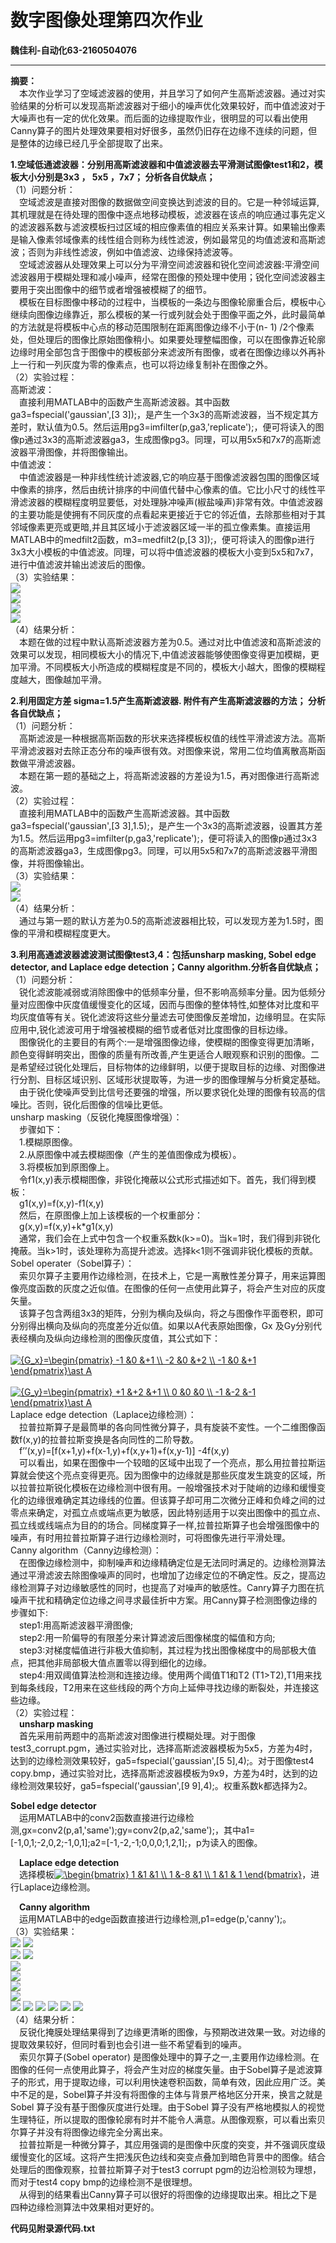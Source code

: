 # 数字图像处理第四次作业 
**魏佳利-自动化63-2160504076** 
***  
**摘要：**  
&emsp;本次作业学习了空域滤波器的使用，并且学习了如何产生高斯滤波器。通过对实验结果的分析可以发现高斯滤波器对于细小的噪声优化效果较好，而中值滤波对于大噪声也有一定的优化效果。而后面的边缘提取作业，很明显的可以看出使用Canny算子的图片处理效果要相对好很多，虽然仍旧存在边缘不连续的问题，但是整体的边缘已经几乎全部提取了出来。  

**1.空域低通滤波器：分别用高斯滤波器和中值滤波器去平滑测试图像test1和2，模板大小分别是3x3 ， 5x5 ，7x7； 分析各自优缺点；**  
 （1）问题分析：        
&emsp;空域滤波是直接对图像的数据做空间变换达到滤波的目的。它是一种邻域运算,其机理就是在待处理的图像中逐点地移动模板，滤波器在该点的响应通过事先定义的滤波器系数与滤波模板扫过区域的相应像素值的相应关系来计算。如果输出像素是输入像素邻域像素的线性组合则称为线性滤波，例如最常见的均值滤波和高斯滤波；否则为非线性滤波，例如中值滤波、边缘保持滤波等。  
&emsp;空域滤波器从处理效果上可以分为平滑空间滤波器和锐化空间滤波器:平滑空间滤波器用于模糊处理和减小噪声，经常在图像的预处理中使用；锐化空间滤波器主要用于突出图像中的细节或者增强被模糊了的细节。  
&emsp;模板在目标图像中移动的过程中，当模板的一条边与图像轮廓重合后，模板中心继续向图像边缘靠近，那么模板的某一行或列就会处于图像平面之外，此时最简单的方法就是将模板中心点的移动范围限制在距离图像边缘不小于(n- 1) /2个像素处，但处理后的图像比原始图像稍小。如果要处理整幅图像，可以在图像靠近轮廓边缘时用全部包含于图像中的模板部分来滤波所有图像，或者在图像边缘以外再补上一行和一列灰度为零的像素点，也可以将边缘复制补在图像之外。  
（2）实验过程：  
高斯滤波：  
&emsp;直接利用MATLAB中的函数产生高斯滤波器。其中函数ga3=fspecial('gaussian',[3 3]);，是产生一个3x3的高斯滤波器，当不规定其方差时，默认值为0.5。然后运用pg3=imfilter(p,ga3,'replicate');，便可将读入的图像p通过3x3的高斯滤波器ga3，生成图像pg3。同理，可以用5x5和7x7的高斯滤波器平滑图像，并将图像输出。  
中值滤波：  
&emsp;中值滤波器是一种非线性统计滤波器,它的响应基于图像滤波器包围的图像区域中像素的排序，然后由统计排序的中间值代替中心像素的值。它比小尺寸的线性平滑滤波器的模糊程度明显要低，对处理脉冲噪声(椒盐噪声)非常有效。中值滤波器的主要功能是使拥有不同灰度的点看起来更接近于它的邻近值，去除那些相对于其邻域像素更亮或更暗,并且其区域小于滤波器区域一半的孤立像素集。直接运用MATLAB中的medfilt2函数，m3=medfilt2(p,[3 3]);，便可将读入的图像p进行3x3大小模板的中值滤波。同理，可以将中值滤波器的模板大小变到5x5和7x7，进行中值滤波并输出滤波后的图像。  
（3）实验结果：  
![](https://raw.githubusercontent.com/BLINKSK/hw4/master/pic1.png)   
![](https://raw.githubusercontent.com/BLINKSK/hw4/master/pic2.png)  
![](https://raw.githubusercontent.com/BLINKSK/hw4/master/pic3.png)   
![](https://raw.githubusercontent.com/BLINKSK/hw4/master/pic4.png)  
（4）结果分析：  
&emsp;本题在做的过程中默认高斯滤波器方差为0.5。通过对比中值滤波和高斯滤波的效果可以发现，相同模板大小的情况下,中值滤波器能够使图像变得更加模糊，更加平滑。不同模板大小所造成的模糊程度是不同的，模板大小越大，图像的模糊程度越大，图像越加平滑。  

**2.利用固定方差 sigma=1.5产生高斯滤波器. 附件有产生高斯滤波器的方法； 分析各自优缺点；**  
（1）问题分析：  
&emsp;高斯滤波是一种根据高斯函数的形状来选择模板权值的线性平滑滤波方法。高斯平滑滤波器对去除正态分布的噪声很有效。对图像来说，常用二位均值离散高斯函数做平滑滤波器。  
&emsp;本题在第一题的基础之上，将高斯滤波器的方差设为1.5，再对图像进行高斯滤波。  
（2）实验过程：  
&emsp;直接利用MATLAB中的函数产生高斯滤波器。其中函数ga3=fspecial('gaussian',[3 3],1.5);，是产生一个3x3的高斯滤波器，设置其方差为1.5。然后运用pg3=imfilter(p,ga3,'replicate');，便可将读入的图像p通过3x3的高斯滤波器ga3，生成图像pg3。同理，可以用5x5和7x7的高斯滤波器平滑图像，并将图像输出。  
（3）实验结果：  
![](https://raw.githubusercontent.com/BLINKSK/hw4/master/pic19.png)  
![](https://raw.githubusercontent.com/BLINKSK/hw4/master/pic20.png)  
（4）结果分析：    
&emsp;通过与第一题的默认方差为0.5的高斯滤波器相比较，可以发现方差为1.5时，图像的平滑和模糊程度更大。  

**3.利用高通滤波器滤波测试图像test3,4：包括unsharp masking, Sobel edge detector, and Laplace edge detection；Canny algorithm.分析各自优缺点；**  
（1）问题分析：  
&emsp;锐化滤波能减弱或消除图像中的低频率分量，但不影响高频率分量。因为低频分量对应图像中灰度值缓慢变化的区域，因而与图像的整体特性,如整体对比度和平均灰度值等有关。锐化滤波将这些分量滤去可使图像反差增加，边缘明显。在实际应用中,锐化滤波可用于增强被模糊的细节或者低对比度图像的目标边缘。  
&emsp;图像锐化的主要目的有两个:一是增强图像边缘，使模糊的图像变得更加清晰，颜色变得鲜明突出，图像的质量有所改善,产生更适合人眼观察和识别的图像。二是希望经过锐化处理后，目标物体的边缘鲜明，以便于提取目标的边缘、对图像进行分割、目标区域识别、区域形状提取等，为进一步的图像理解与分析奠定基础。  
&emsp;由于锐化使噪声受到比信号还要强的增强，所以要求锐化处理的图像有较高的信噪比。否则，锐化后图像的信噪比更低。  
unsharp masking（反锐化掩膜图像增强）：  
&emsp;步骤如下：  
&emsp;1.模糊原图像。  
&emsp;2.从原图像中减去模糊图像（产生的差值图像成为模板）。  
&emsp;3.将模板加到原图像上。  
&emsp;令f1(x,y)表示模糊图像，非锐化掩蔽以公式形式描述如下。首先，我们得到模板：  
&emsp;g1(x,y)=f(x,y)-f1(x,y)  
&emsp;然后，在原图像上加上该模板的一个权重部分：  
&emsp;g(x,y)=f(x,y)+k*g1(x,y)  
&emsp;通常，我们会在上式中包含一个权重系数k(k>=0)。当k=1时，我们得到非锐化掩蔽。当k>1时，该处理称为高提升滤波。选择k<1则不强调非锐化模板的贡献。  
Sobel operater（Sobel算子）：  
&emsp;索贝尔算子主要用作边缘检测，在技术上，它是一离散性差分算子，用来运算图像亮度函数的灰度之近似值。在图像的任何一点使用此算子，将会产生对应的灰度矢量。  
&emsp;该算子包含两组3x3的矩阵，分别为横向及纵向，将之与图像作平面卷积，即可分别得出横向及纵向的亮度差分近似值。如果以A代表原始图像，Gx 及Gy分别代表经横向及纵向边缘检测的图像灰度值，其公式如下：  
&emsp;<a href="https://www.codecogs.com/eqnedit.php?latex={G_x}=\begin{pmatrix}&space;-1&space;&0&space;&&plus;1&space;\\&space;-2&space;&0&space;&&plus;2&space;\\&space;-1&space;&0&space;&&plus;1&space;\end{pmatrix}\ast&space;A" target="_blank"><img src="https://latex.codecogs.com/gif.latex?{G_x}=\begin{pmatrix}&space;-1&space;&0&space;&&plus;1&space;\\&space;-2&space;&0&space;&&plus;2&space;\\&space;-1&space;&0&space;&&plus;1&space;\end{pmatrix}\ast&space;A" title="{G_x}=\begin{pmatrix} -1 &0 &+1 \\ -2 &0 &+2 \\ -1 &0 &+1 \end{pmatrix}\ast A" /></a>  
&emsp;<a href="https://www.codecogs.com/eqnedit.php?latex={G_y}=\begin{pmatrix}&space;&plus;1&space;&&plus;2&space;&&plus;1&space;\\&space;0&space;&0&space;&0&space;\\&space;-1&space;&-2&space;&-1&space;\end{pmatrix}\ast&space;A" target="_blank"><img src="https://latex.codecogs.com/gif.latex?{G_y}=\begin{pmatrix}&space;&plus;1&space;&&plus;2&space;&&plus;1&space;\\&space;0&space;&0&space;&0&space;\\&space;-1&space;&-2&space;&-1&space;\end{pmatrix}\ast&space;A" title="{G_y}=\begin{pmatrix} +1 &+2 &+1 \\ 0 &0 &0 \\ -1 &-2 &-1 \end{pmatrix}\ast A" /></a>  
Laplace edge detection（Laplace边缘检测）：  
&emsp;拉普拉斯算子是最筒単的各向同性微分算子，具有旋装不変性。一个二维图像函数f(x,y)的拉普拉斯变换是各向同性的二阶导数。  
&emsp;f’’(x,y)=[f(x+1,y)+f(x-1,y)+f(x,y+1)+f(x,y-1)] -4f(x,y)  
&emsp;可以看出，如果在图像中一个较暗的区域中出现了一个亮点，那么用拉普拉斯运算就会使这个亮点变得更亮。因为图像中的边缘就是那些灰度发生跳变的区域，所以拉普拉斯锐化模板在边缘检测中很有用。一般增强技术对于陡峭的边缘和缓慢变化的边缘很难确定其边缘线的位置。但该算子却可用二次微分正峰和负峰之间的过零点来确定，对孤立点或端点更为敏感，因此特别适用于以突出图像中的孤立点、孤立线或线端点为目的的场合。同梯度算子一样,拉普拉斯算子也会增强图像中的噪声，有时用拉普拉斯算子进行边缘检测时，可将图像先进行平滑处理。  
Canny algorithm（Canny边缘检测）：  
&emsp;在图像边缘检测中，抑制噪声和边缘精确定位是无法同时满足的。边缘检测算法通过平滑滤波去除图像噪声的同时，也增加了边缘定位的不确定性。反之，提高边缘检测算子对边缘敏感性的同时，也提高了对噪声的敏感性。Canry算子力图在抗噪声干扰和精确定位边缘之间寻求最佳折中方案。用Canny算子检测图像边缘的步骤如下:  
&emsp;step1:用高斯滤波器平滑图像;  
&emsp;step2:用一阶偏导的有限差分来计算滤波后图像梯度的幅值和方向;  
&emsp;step3:对梯度幅值进行非极大值抑制，其过程为找出图像梯度中的局部极大值点，把其他非局部极大值点置零以得到细化的边缘。  
&emsp;step4:用双阈值算法检测和连接边缘。使用两个阈值T1和T2 (T1>T2),T1用来找到每条线段，T2用来在这些线段的两个方向上延伸寻找边缘的断裂处，并连接这些边缘。  
（2）实验过程：  
&emsp;**unsharp masking**   
&emsp;首先采用前两题中的高斯滤波对图像进行模糊处理。对于图像test3_corrupt.pgm，通过实验对比，选择高斯滤波器模板为5x5，方差为4时，达到的边缘检测效果较好，ga5=fspecial('gaussian',[5 5],4);。对于图像test4 copy.bmp，通过实验对比，选择高斯滤波器模板为9x9，方差为4时，达到的边缘检测效果较好，ga5=fspecial('gaussian',[9 9],4);。权重系数k都选择为2。   

**Sobel edge detector**    
&emsp;运用MATLAB中的conv2函数直接进行边缘检测,gx=conv2(p,a1,'same');gy=conv2(p,a2,'same');，其中a1=[-1,0,1;-2,0,2;-1,0,1];a2=[-1,-2,-1;0,0,0;1,2,1];，p为读入的图像。
            
&emsp;**Laplace edge detection**  
&emsp;选择模板<a href="https://www.codecogs.com/eqnedit.php?latex=\begin{bmatrix}&space;1&space;&1&space;&1&space;\\&space;1&space;&-8&space;&1&space;\\&space;1&space;&1&space;&&space;1&space;\end{bmatrix}" target="_blank"><img src="https://latex.codecogs.com/gif.latex?\begin{bmatrix}&space;1&space;&1&space;&1&space;\\&space;1&space;&-8&space;&1&space;\\&space;1&space;&1&space;&&space;1&space;\end{bmatrix}" title="\begin{bmatrix} 1 &1 &1 \\ 1 &-8 &1 \\ 1 &1 & 1 \end{bmatrix}" /></a>，进行Laplace边缘检测。  

&emsp;**Canny algorithm**  
&emsp;运用MATLAB中的edge函数直接进行边缘检测,p1=edge(p,'canny');。  
（3）实验结果：  
![](https://raw.githubusercontent.com/BLINKSK/hw4/master/pic5.png)
![](https://raw.githubusercontent.com/BLINKSK/hw4/master/pic6.png)  
![](https://raw.githubusercontent.com/BLINKSK/hw4/master/pic7.png)
![](https://raw.githubusercontent.com/BLINKSK/hw4/master/pic8.png)  
![](https://raw.githubusercontent.com/BLINKSK/hw4/master/pic9.png)  
![](https://raw.githubusercontent.com/BLINKSK/hw4/master/pic10.png)  
![](https://raw.githubusercontent.com/BLINKSK/hw4/master/pic11.png)  
![](https://raw.githubusercontent.com/BLINKSK/hw4/master/pic12.png)  
![](https://raw.githubusercontent.com/BLINKSK/hw4/master/pic13.png)
![](https://raw.githubusercontent.com/BLINKSK/hw4/master/pic14.png)
![](https://raw.githubusercontent.com/BLINKSK/hw4/master/pic15.png)
![](https://raw.githubusercontent.com/BLINKSK/hw4/master/pic16.png)
![](https://raw.githubusercontent.com/BLINKSK/hw4/master/pic17.png)
![](https://raw.githubusercontent.com/BLINKSK/hw4/master/pic18.png)   
（4）结果分析：  
&emsp;反锐化掩膜处理结果得到了边缘更清晰的图像，与预期改进效果一致。对边缘的提取效果较好，但同时看到也会引进一些不希望看到的噪声。  
&emsp;索贝尔算子(Sobel operator) 是图像处理中的算子之一,主要用作边缘检测。在图像的任何一点使用此算子，将会产生对应的梯度矢量。由于Sobel算子是滤波算子的形式，用于提取边缘，可以利用快速卷积函数，简单有效，因此应用广泛。美中不足的是，Sobel算子并没有将图像的主体与背景严格地区分开来，换言之就是Sobel 算子没有基于图像灰度进行处理。由于Sobel 算子没有严格地模拟人的视觉生理特征，所以提取的图像轮廓有时并不能令人满意。从图像观察，可以看出索贝尔算子并没有将图像边缘完全分离出来。  
&emsp;拉普拉斯是一种微分算子，其应用强调的是图像中灰度的突变，并不强调灰度级缓慢变化的区域。这将产生把浅灰色边线和突变点叠加到暗色背景中的图像。结合处理后的图像观察，拉普拉斯算子对于test3 corrupt pgm的边沿检测较为理想，而对于test4 copy bmp的边缘检测不是很理想。  
&emsp;从得到的结果看出Canny算子可以很好的将图像的边缘提取出来。相比之下是四种边缘检测算法中效果相对更好的。  


**代码见附录源代码.txt**


    

  
     